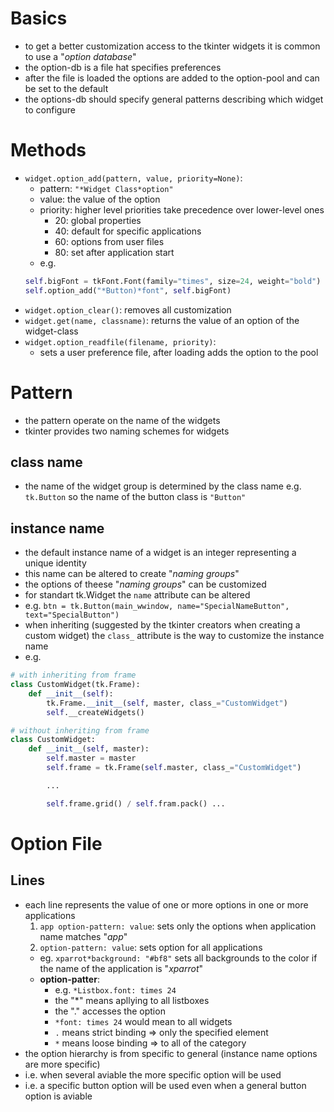 # Basics
- to get a better customization access to the tkinter widgets it is common to use a "*option database*"
- the option-db is a file hat specifies preferences
- after the file is loaded the options are added to the option-pool and can be set to the default
- the options-db should specify general patterns describing which widget to configure

# Methods
- `widget.option_add(pattern, value, priority=None)`:
    - pattern: `"*Widget Class*option"`
    - value: the value of the option
    - priority: higher level priorities take precedence over lower-level ones
        - 20: global properties
        - 40: default for specific applications
        - 60: options from user files
        - 80: set after application start
    - e.g.
    ```python
    self.bigFont = tkFont.Font(family="times", size=24, weight="bold")
    self.option_add("*Button)*font", self.bigFont)
    ```
- `widget.option_clear()`: removes all customization
- `widget.get(name, classname)`: returns the value of an option of the widget-class
- `widget.option_readfile(filename, priority)`:
    - sets a user preference file, after loading adds the option to the pool

# Pattern
- the pattern operate on the name of the widgets
- tkinter provides two naming schemes for widgets
## class name
- the name of the widget group is determined by the class name e.g. `tk.Button` so the name of the button class is `"Button"`

## instance name
- the default instance name of a widget is an integer representing a unique identity
- this name can be altered to create "*naming groups*"
- the options of theese "*naming groups*" can be customized
- for standart tk.Widget the `name` attribute can be altered
- e.g. `btn = tk.Button(main_wwindow, name="SpecialNameButton", text="SpecialButton")`
- when inheriting (suggested by the tkinter creators when creating a custom widget) the `class_` attribute is the way to customize the instance name
- e.g.
```python
# with inheriting from frame
class CustomWidget(tk.Frame):
    def __init__(self):
        tk.Frame.__init__(self, master, class_="CustomWidget")
        self.__createWidgets()

# without inheriting from frame
class CustomWidget:
    def __init__(self, master):
        self.master = master
        self.frame = tk.Frame(self.master, class_="CustomWidget")

        ...

        self.frame.grid() / self.fram.pack() ...
```

# Option File
## Lines
- each line represents the value of one or more options in one or more applications
    1. `app option-pattern: value`: sets only the options when application name matches "*app*"
    2. `option-pattern: value`: sets option for all applications
    - eg. `xparrot*background: "#bf8"` sets all backgrounds to the color if the name of the application is "*xparrot*"
    - **option-patter**:
        - e.g. `*Listbox.font: times 24`
        - the "*" means apllying to all listboxes
        - the "." accesses the option
        - `*font: times 24` would mean to all widgets
        - `.` means strict binding => only the specified element
        - `*` means loose binding => to all of the category
- the option hierarchy is from specific to general (instance name options are more specific)
- i.e. when several aviable the more specific option will be used
- i.e. a specific button option will be used even when a general button option is aviable